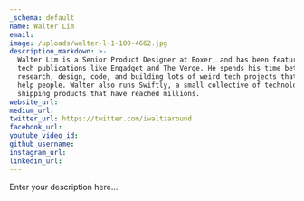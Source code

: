 ```yaml
---
_schema: default
name: Walter Lim
email:
image: /uploads/walter-l-1-100-4662.jpg
description_markdown: >-
  Walter Lim is a Senior Product Designer at Boxer, and has been featured in
  tech publications like Engadget and The Verge. He spends his time between
  research, design, code, and building lots of weird tech projects that try to
  help people. Walter also runs Swiftly, a small collective of technologists
  shipping products that have reached millions.
website_url:
medium_url:
twitter_url: https://twitter.com/iwaltzaround
facebook_url:
youtube_video_id:
github_username:
instagram_url:
linkedin_url:
---
```

Enter your description here...
